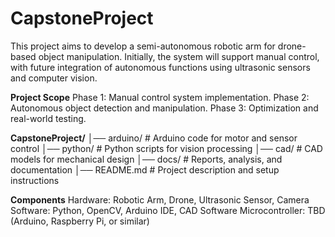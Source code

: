 # CapstoneProject
This project aims to develop a semi-autonomous robotic arm for drone-based object manipulation. Initially, the system will support manual control, with future integration of autonomous functions using ultrasonic sensors and computer vision.

**Project Scope**
Phase 1: Manual control system implementation.
Phase 2: Autonomous object detection and manipulation.
Phase 3: Optimization and real-world testing.

**CapstoneProject/**
│── arduino/          # Arduino code for motor and sensor control
│── python/           # Python scripts for vision processing
│── cad/              # CAD models for mechanical design
│── docs/             # Reports, analysis, and documentation
│── README.md         # Project description and setup instructions

**Components**
Hardware: Robotic Arm, Drone, Ultrasonic Sensor, Camera
Software: Python, OpenCV, Arduino IDE, CAD Software
Microcontroller: TBD (Arduino, Raspberry Pi, or similar)
